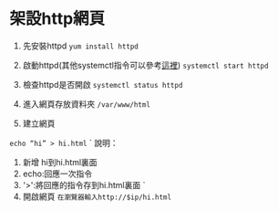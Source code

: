 # 架設http網頁
1. 先安裝httpd
```yum install httpd  ```
2. 啟動httpd(其他systemctl指令可以參考[這裡](%E6%8C%87%E4%BB%A4.md))
``` systemctl start httpd ```
3. 檢查httpd是否開啟
```systemctl status httpd ```

4. 進入網頁存放資料夾
```/var/www/html ```

5. 建立網頁

``` echo “hi” > hi.html ```
` 
說明：
1. 新增 hi到hi.html裏面
2. echo:回應一次指令
3. '>':將回應的指令存到hi.html裏面
`
6. 開啟網頁
` 在瀏覽器輸入http://$ip/hi.html `
